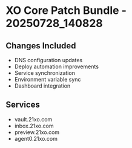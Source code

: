 # XO Core Patch Bundle - 20250728_140828

## Changes Included
- DNS configuration updates
- Deploy automation improvements
- Service synchronization
- Environment variable sync
- Dashboard integration

## Services
- vault.21xo.com
- inbox.21xo.com
- preview.21xo.com
- agent0.21xo.com
